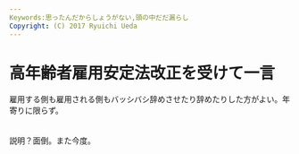```yaml
---
Keywords:思ったんだからしょうがない,頭の中だだ漏らし
Copyright: (C) 2017 Ryuichi Ueda
---
```

# 高年齢者雇用安定法改正を受けて一言
雇用する側も雇用される側もバッシバシ辞めさせたり辞めたりした方がよい。年寄りに限らず。<br />
<br />
<br />
説明？面倒。また今度。
